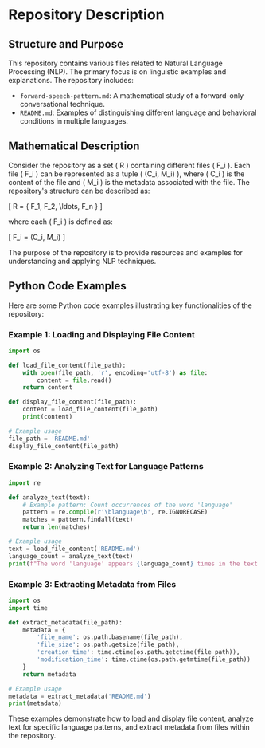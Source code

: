 # Repository Description

## Structure and Purpose

This repository contains various files related to Natural Language Processing (NLP). The primary focus is on linguistic examples and explanations. The repository includes:

- `forward-speech-pattern.md`: A mathematical study of a forward-only conversational technique.
- `README.md`: Examples of distinguishing different language and behavioral conditions in multiple languages.

## Mathematical Description

Consider the repository as a set \( R \) containing different files \( F_i \). Each file \( F_i \) can be represented as a tuple \( (C_i, M_i) \), where \( C_i \) is the content of the file and \( M_i \) is the metadata associated with the file. The repository's structure can be described as:

\[ R = \{ F_1, F_2, \ldots, F_n \} \]

where each \( F_i \) is defined as:

\[ F_i = (C_i, M_i) \]

The purpose of the repository is to provide resources and examples for understanding and applying NLP techniques.

## Python Code Examples

Here are some Python code examples illustrating key functionalities of the repository:

### Example 1: Loading and Displaying File Content

```python
import os

def load_file_content(file_path):
    with open(file_path, 'r', encoding='utf-8') as file:
        content = file.read()
    return content

def display_file_content(file_path):
    content = load_file_content(file_path)
    print(content)

# Example usage
file_path = 'README.md'
display_file_content(file_path)
```

### Example 2: Analyzing Text for Language Patterns

```python
import re

def analyze_text(text):
    # Example pattern: Count occurrences of the word 'language'
    pattern = re.compile(r'\blanguage\b', re.IGNORECASE)
    matches = pattern.findall(text)
    return len(matches)

# Example usage
text = load_file_content('README.md')
language_count = analyze_text(text)
print(f"The word 'language' appears {language_count} times in the text.")
```

### Example 3: Extracting Metadata from Files

```python
import os
import time

def extract_metadata(file_path):
    metadata = {
        'file_name': os.path.basename(file_path),
        'file_size': os.path.getsize(file_path),
        'creation_time': time.ctime(os.path.getctime(file_path)),
        'modification_time': time.ctime(os.path.getmtime(file_path))
    }
    return metadata

# Example usage
metadata = extract_metadata('README.md')
print(metadata)
```

These examples demonstrate how to load and display file content, analyze text for specific language patterns, and extract metadata from files within the repository.
